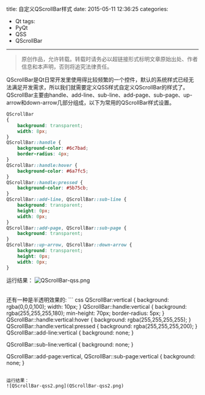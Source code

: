title: 自定义QScrollBar样式
date: 2015-05-11 12:36:25
categories:
- Qt
tags:
- PyQt
- QSS
- QScrollBar
---
>原创作品，允许转载。转载时请务必以超链接形式标明文章原始出处、作者信息和本声明，否则将追究法律责任。

QScrollBar是Qt日常开发里使用得比较频繁的一个控件，默认的系统样式已经无法满足开发需求，所以我们就需要定义QSS样式自定义QScrollBar的样式了。QScrollBar主要由handle、add-line、sub-line、add-page、sub-page、up-arrow和down-arrow几部分组成，以下为常用的QScrollBar样式设置。

``` css
QScrollBar
{
    background: transparent;
    width: 8px;
}
QScrollBar::handle {
    background-color: #6c7bad;
    border-radius: 4px;
}
QScrollBar::handle:hover {
    background-color: #6a7fc5;
}
QScrollBar::handle:pressed {
    background-color: #5b75cb;
}
QScrollBar::add-line, QScrollBar::sub-line {
    background: transparent;
    height: 0px;
    width: 0px;
}
QScrollBar::add-page, QScrollBar::sub-page {
    background: transparent;
}
QScrollBar::up-arrow, QScrollBar::down-arrow {
    background: transparent;
    height: 0px;
    width: 0px;
}
```

运行结果：
![QScrollBar-qss.png](QScrollBar-qss.png)

<br>
还有一种是半透明效果的:
``` css
QScrollBar:vertical {
    background: rgba(0,0,0,100);
    width: 10px;
}
QScrollBar::handle:vertical {
    background: rgba(255,255,255,180);
    min-height: 70px;
	border-radius: 5px;
}
QScrollBar::handle:vertical:hover {
    background: rgba(255,255,255,255);
}
QScrollBar::handle:vertical:pressed {
    background: rgba(255,255,255,200);
}
QScrollBar::add-line:vertical {
    background: none;
}

QScrollBar::sub-line:vertical {
    background: none;
}

QScrollBar::add-page:vertical,
QScrollBar::sub-page:vertical {
    background: none;
}
```

运行结果：
![QScrollBar-qss2.png](QScrollBar-qss2.png)
